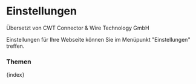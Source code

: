 # Einstellungen

<span class="text-muted contributed-by">Übersetzt von CWT Connector & Wire Technology GmbH</span> 

Einstellungen für Ihre Webseite können Sie im Menüpunkt "Einstellungen" treffen.

### Themen

{index}

